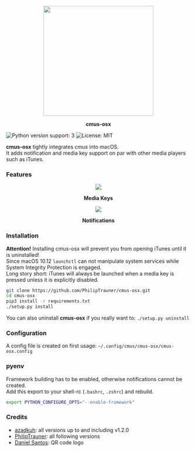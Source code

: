 </p>
<p align="center">
	<img src="https://user-images.githubusercontent.com/9287847/27091843-a2df8f6c-5061-11e7-94cb-3312cca609c8.png" height="300">
</p>
<p align="center">
	<strong>cmus-osx</strong>
</p>

![Python version support: 3](https://img.shields.io/badge/python-3-green.svg)
![License: MIT](https://img.shields.io/badge/license-MIT-green.svg)

**cmus-osx** tightly integrates *cmus* into macOS.   
It adds notification and media key support on par with other media players such as iTunes.

### Features
<p align="center">
	<img src="https://cloud.githubusercontent.com/assets/6501462/14425436/7d69fd8c-fffc-11e5-93ac-3ee26ba6e299.png">
</p>
<p align="center">
	<strong>Media Keys</strong>
</p>
<p align="center">
	<img src="https://cloud.githubusercontent.com/assets/9287847/21743528/47fc9cb2-d504-11e6-915f-62b6dc9b487d.gif">
</p>
<p align="center">
	<strong>Notifications</strong>
</p>

### Installation
**Attention!** Installing cmus-osx will prevent you from opening iTunes until it is uninstalled!  
Since macOS 10.12 `launchctl` can not manipulate system services while System Integrity Protection is engaged.  
Long story short: iTunes will always be launched when a media key is pressed unless it is explicitly disabled.

```bash
git clone https://github.com/PhilipTrauner/cmus-osx.git
cd cmus-osx
pip3 install -r requirements.txt
./setup.py install
```

You can also uninstall **cmus-osx** if you really want to: `./setup.py uninstall`

### Configuration
A config file is created on first usage: `~/.config/cmus/cmus-osx/cmus-osx.config`

### pyenv
Framework building has to be enabled, otherwise notifications cannot be created.  
Add this export to your shell-rc (`.bashrc`, `.zshrc`) and rebuild.
```bash
export PYTHON_CONFIGURE_OPTS="--enable-framework"
```


### Credits
* [azadkuh](https://github.com/azadkuh): all versions up to and including v1.2.0
* [PhilipTrauner](https://github.com/PhilipTrauner): all following versions
* [Daniel Santos](https://qrc.to): QR code logo
